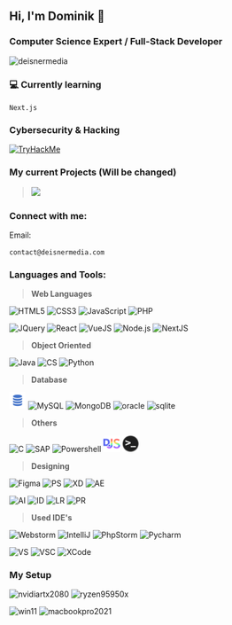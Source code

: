 ## Hi, I'm Dominik 👋

### Computer Science Expert / Full-Stack Developer

<p align="left"> 
    <img src="https://komarev.com/ghpvc/?username=deisnermedia&label=Profile%20views&color=b40e0e&style=flat" alt="deisnermedia" /> 
</p>

### 💻 Currently learning
    
`Next.js`

 ### Cybersecurity & Hacking
 [<img src="https://tryhackme-badges.s3.amazonaws.com/GruenHub.png" alt="TryHackMe" />][Tryhackme]
    
### My current Projects (Will be changed)

> <a href="https://deisnermedia.de"><Img src="https://img.shields.io/badge/website-000000?style=for-the-badge&logo=About.me&logoColor=white"/></a>

### Connect with me:

Email:

    contact@deisnermedia.com

### Languages and Tools:

> <b>Web Languages</b>
<p align ="left">
    <img alt="HTML5" src="https://img.shields.io/badge/HTML5-E34F26?style=for-the-badge&logo=html5&logoColor=white" />
    <img alt="CSS3" src="https://img.shields.io/badge/CSS3-1572B6?style=for-the-badge&logo=css3&logoColor=white" />
    <img alt="JavaScript" src="https://img.shields.io/badge/JavaScript-F7DF1E?style=for-the-badge&logo=javascript&logoColor=black" />
    <img alt="PHP" src="https://img.shields.io/badge/PHP-777BB4?style=for-the-badge&logo=php&logoColor=white" />
</p>

<p align="left">
    <img alt="JQuery" src="https://img.shields.io/badge/jQuery-0769AD?style=for-the-badge&logo=jquery&logoColor=white" />
    <img alt="React" src="https://img.shields.io/badge/React-20232A?style=for-the-badge&logo=react&logoColor=61DAFB" />
    <img alt="VueJS" src="https://img.shields.io/badge/Vue.js-35495E?style=for-the-badge&logo=vue.js&logoColor=4FC08D" />
    <img alt="Node.js" src="https://img.shields.io/badge/Node.js-43853D?style=for-the-badge&logo=node.js&logoColor=white" />
    <img alt="NextJS" src="https://img.shields.io/badge/Next.js-000?logo=nextdotjs&logoColor=fff&style=for-the-badge" />
</p>

> <b>Object Oriented</b>
<p align="left">
    <img alt="Java" src="https://img.shields.io/badge/Java-ED8B00?style=for-the-badge&logo=java&logoColor=white" />
    <img alt="CS" src="https://img.shields.io/badge/C%23-239120?style=for-the-badge&logo=c-sharp&logoColor=white" />
    <img alt="Python" src="https://img.shields.io/badge/Python-14354C?style=for-the-badge&logo=python&logoColor=white" />
</p>

> <b>Database</b>
<p align="left">
    <img alt="SQL" width="30px" src="https://raw.githubusercontent.com/github/explore/80688e429a7d4ef2fca1e82350fe8e3517d3494d/topics/sql/sql.png" />
    <img alt="MySQL" src="https://img.shields.io/badge/MySQL-00000F?style=for-the-badge&logo=mysql&logoColor=white" />
    <img alt="MongoDB" src="https://img.shields.io/badge/MongoDB-4EA94B?style=for-the-badge&logo=mongodb&logoColor=white" />
    <img alt="oracle" src="https://img.shields.io/badge/Oracle-F80000?style=for-the-badge&logo=Oracle&logoColor=white" />
    <img alt="sqlite" src="https://img.shields.io/badge/SQLite-07405E?style=for-the-badge&logo=sqlite&logoColor=white" />
</p>

> <b>Others</b>
<p align="left">
    <img alt="C" src="https://img.shields.io/badge/C-00599C?style=for-the-badge&logo=c&logoColor=white"/>
    <img alt="SAP" src="https://img.shields.io/badge/SAP-0FAAFF?style=for-the-badge&logo=sap&logoColor=white" />
    <img alt="Powershell" src="https://img.shields.io/badge/Powershell-2CA5E0?style=for-the-badge&logo=powershell&logoColor=white" />
    <img alt="DisordJS" width="30px" src="https://raw.githubusercontent.com/devicons/devicon/1119b9f84c0290e0f0b38982099a2bd027a48bf1/icons/discordjs/discordjs-original.svg" />
    <img alt="Terminal" width="30px" src="https://raw.githubusercontent.com/github/explore/80688e429a7d4ef2fca1e82350fe8e3517d3494d/topics/terminal/terminal.png" />
</p>

> <b>Designing</b>
<p align="left">
<img alt="Figma" src="https://img.shields.io/badge/Figma-F24E1E?style=for-the-badge&logo=figma&logoColor=white" />
<img alt="PS" src="https://img.shields.io/badge/Adobe%20Photoshop-31A8FF?style=for-the-badge&logo=Adobe%20Photoshop&logoColor=black" />
<img alt="XD" src="https://img.shields.io/badge/Adobe%20XD-470137?style=for-the-badge&logo=Adobe%20XD&logoColor=#FF61F" />
<img alt="AE" src="https://img.shields.io/badge/Adobe%20after%20affects-CF96FD?style=for-the-badge&logo=Adobe%20after%20effects&logoColor=393665" />
</p>
<p align="left">
    <img alt="AI" src="https://img.shields.io/badge/Adobe%20Illustrator-FF9A00?style=for-the-badge&logo=adobe%20illustrator&logoColor=white" />        
    <img alt="ID" src="https://img.shields.io/badge/Adobe%20InDesign-FF3366?style=for-the-badge&logo=Adobe%20InDesign&logoColor=white" />
    <img alt="LR" src="https://img.shields.io/badge/Adobe%20Lightroom-31A8FF?style=for-the-badge&logo=Adobe%20Lightroom&logoColor=white" />
    <img alt="PR" src="https://img.shields.io/badge/Adobe%20Premiere%20Pro-9999FF?style=for-the-badge&logo=Adobe%20Premiere%20Pro&logoColor=white" />
</p>

> <b>Used IDE's</b>
<p align="left">
    <img alt="Webstorm" src="https://img.shields.io/badge/WebStorm-000000?style=for-the-badge&logo=WebStorm&logoColor=white" />
    <img alt="IntelliJ" src="https://img.shields.io/badge/IntelliJ_IDEA-000000.svg?style=for-the-badge&logo=intellij-idea&logoColor=white" />
    <img alt="PhpStorm" src="http://img.shields.io/badge/-PHPStorm-181717?style=for-the-badge&logo=phpstorm&logoColor=white" />
    <img alt="Pycharm" src="https://img.shields.io/badge/PyCharm-000000.svg?&style=for-the-badge&logo=PyCharm&logoColor=white" />
</p>
<p align="left">
    <img alt="VS" src="https://img.shields.io/badge/Visual_Studio-5C2D91?style=for-the-badge&logo=visual%20studio&logoColor=white" />
    <img alt="VSC" src="https://img.shields.io/badge/Visual_Studio_Code-0078D4?style=for-the-badge&logo=visual%20studio%20code&logoColor=white" />
    <img alt="XCode" src="https://img.shields.io/badge/Xcode-007ACC?style=for-the-badge&logo=Xcode&logoColor=white" />
</p>

### My Setup
<p align="left">
    <img alt="nvidiartx2080" src="https://img.shields.io/badge/NVIDIA-RTX2080-76B900?style=for-the-badge&logo=nvidia&logoColor=white" />
    <img alt="ryzen95950x" src="https://img.shields.io/badge/AMD-Ryzen_9_5950X-ED1C24?style=for-the-badge&logo=amd&logoColor=white" />
</p>
<p align="left">
    <img alt="win11" src="https://img.shields.io/badge/Windows-11-0078D6?style=for-the-badge&logo=windows&logoColor=white" />
    <img alt="macbookpro2021" src="https://img.shields.io/badge/Apple-MacBook_Pro_2021-999999?style=for-the-badge&logo=apple&logoColor=white" />
</p>

[Tryhackme]: https://tryhackme.com/p/GruenHub
